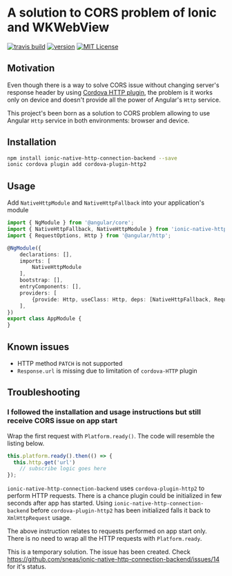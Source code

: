 # A solution to CORS problem of Ionic and WKWebView

[![travis build](https://img.shields.io/travis/sneas/ionic-native-http-connection-backend.svg?style=flat-square&maxAge=2592000)](https://travis-ci.org/sneas/ionic-native-http-connection-backend)
[![version](https://img.shields.io/npm/v/ionic-native-http-connection-backend.svg?style=flat-square)](http://npm.im/ionic-native-http-connection-backend)
[![MIT License](https://img.shields.io/npm/l/component-library.svg?style=flat-square)](http://opensource.org/licenses/MIT)

## Motivation

Even though there is a way to solve CORS issue without changing server's response header by using [Cordova HTTP plugin](https://ionicframework.com/docs/native/http/), the problem is it works only on device and doesn't provide all the power of Angular's `Http` service.

This project's been born as a solution to CORS problem allowing to use Angular `Http` service in both environments: browser and device.

## Installation

```bash
npm install ionic-native-http-connection-backend --save
ionic cordova plugin add cordova-plugin-http2
```

## Usage

Add `NativeHttpModule` and `NativeHttpFallback` into your application's module

```typescript
import { NgModule } from '@angular/core';
import { NativeHttpFallback, NativeHttpModule } from 'ionic-native-http-connection-backend';
import { RequestOptions, Http } from '@angular/http';

@NgModule({
    declarations: [],
    imports: [
        NativeHttpModule
    ],
    bootstrap: [],
    entryComponents: [],
    providers: [
        {provide: Http, useClass: Http, deps: [NativeHttpFallback, RequestOptions]}
    ],
})
export class AppModule {
}
```

## Known issues

* HTTP method `PATCH` is not supported
* `Response.url` is missing due to limitation of `cordova-HTTP` plugin

## Troubleshooting

### I followed the installation and usage instructions but still receive CORS issue on app start

Wrap the first request with `Platform.ready()`. The code will resemble the listing below.

```typescript
this.platform.ready().then(() => {
  this.http.get('url')
    // subscribe logic goes here
});
```

`ionic-native-http-connection-backend` uses `cordova-plugin-http2` to perform HTTP requests. There is a chance plugin could be initialized in few seconds after app has started. Using `ionic-native-http-connection-backend` before `cordova-plugin-http2` has been initialized falls it back to `XmlHttpRequest` usage.

The above instruction relates to requests performed on app start only. There is no need to wrap all the HTTP requests with `Platform.ready`.

This is a temporary solution. The issue has been created. Check https://github.com/sneas/ionic-native-http-connection-backend/issues/14 for it's status.